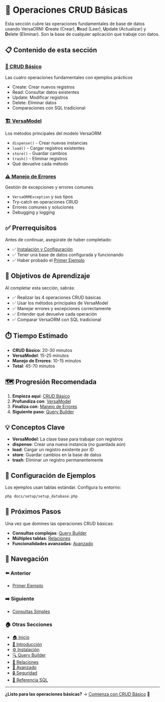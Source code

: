 # 🔧 Operaciones CRUD Básicas

Esta sección cubre las operaciones fundamentales de base de datos usando VersaORM: **C**reate (Crear), **R**ead (Leer), **U**pdate (Actualizar) y **D**elete (Eliminar). Son la base de cualquier aplicación que trabaje con datos.

## 📋 Contenido de esta sección

### [📝 CRUD Básico](crud-basico.md)
Las cuatro operaciones fundamentales con ejemplos prácticos
- Create: Crear nuevos registros
- Read: Consultar datos existentes
- Update: Modificar registros
- Delete: Eliminar datos
- Comparaciones con SQL tradicional

### [🏗️ VersaModel](versamodel.md)
Los métodos principales del modelo VersaORM
- `dispense()` - Crear nuevas instancias
- `load()` - Cargar registros existentes
- `store()` - Guardar cambios
- `trash()` - Eliminar registros
- Qué devuelve cada método

### [⚠️ Manejo de Errores](manejo-errores.md)
Gestión de excepciones y errores comunes
- `VersaORMException` y sus tipos
- Try-catch en operaciones CRUD
- Errores comunes y soluciones
- Debugging y logging

## ✅ Prerrequisitos

Antes de continuar, asegúrate de haber completado:
- ✅ [Instalación y Configuración](../02-instalacion/README.md)
- ✅ Tener una base de datos configurada y funcionando
- ✅ Haber probado el [Primer Ejemplo](../02-instalacion/primer-ejemplo.md)

## 🎯 Objetivos de Aprendizaje

Al completar esta sección, sabrás:
- ✅ Realizar las 4 operaciones CRUD básicas
- ✅ Usar los métodos principales de VersaModel
- ✅ Manejar errores y excepciones correctamente
- ✅ Entender qué devuelve cada operación
- ✅ Comparar VersaORM con SQL tradicional

## ⏱️ Tiempo Estimado

- **CRUD Básico**: 20-30 minutos
- **VersaModel**: 15-25 minutos
- **Manejo de Errores**: 10-15 minutos
- **Total**: 45-70 minutos

## 🗺️ Progresión Recomendada

1. **Empieza aquí**: [CRUD Básico](crud-basico.md)
2. **Profundiza con**: [VersaModel](versamodel.md)
3. **Finaliza con**: [Manejo de Errores](manejo-errores.md)
4. **Siguiente paso**: [Query Builder](../04-query-builder/README.md)

## 💡 Conceptos Clave

- **VersaModel**: La clase base para trabajar con registros
- **dispense**: Crear una nueva instancia (no guardada aún)
- **load**: Cargar un registro existente por ID
- **store**: Guardar cambios en la base de datos
- **trash**: Eliminar un registro permanentemente

## 🔧 Configuración de Ejemplos

Los ejemplos usan tablas estándar. Configura tu entorno:

```bash
php docs/setup/setup_database.php
```

## 🚀 Próximos Pasos

Una vez que domines las operaciones CRUD básicas:
- **Consultas complejas**: [Query Builder](../04-query-builder/README.md)
- **Múltiples tablas**: [Relaciones](../05-relaciones/README.md)
- **Funcionalidades avanzadas**: [Avanzado](../06-avanzado/README.md)

## 🧭 Navegación

### ⬅️ Anterior
- [Primer Ejemplo](../02-instalacion/primer-ejemplo.md)

### ➡️ Siguiente
- [Consultas Simples](../04-query-builder/consultas-simples.md)

### 🏠 Otras Secciones
- [🏠 Inicio](../README.md)
- [📖 Introducción](../01-introduccion/README.md)
- [⚙️ Instalación](../02-instalacion/README.md)
- [🔍 Query Builder](../04-query-builder/README.md)
- [🔗 Relaciones](../05-relaciones/README.md)
- [🚀 Avanzado](../06-avanzado/README.md)
- [🔒 Seguridad](../07-seguridad-tipado/README.md)
- [📖 Referencia SQL](../08-referencia-sql/README.md)

---

**¿Listo para las operaciones básicas?** → [Comienza con CRUD Básico](crud-basico.md) 📝
